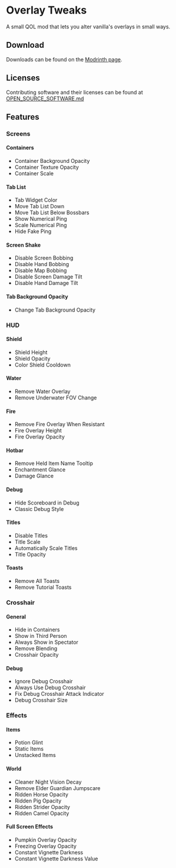 # Overlay Tweaks

A small QOL mod that lets you alter vanilla's overlays in small ways.

## Download

Downloads can be found on the [Modrinth page](https://modrinth.com/mod/overlaytweaks).

## Licenses

Contributing software and their licenses can be found at [OPEN_SOURCE_SOFTWARE.md](OPEN_SOURCE_SOFTWARE.md)

## Features

### Screens

#### Containers

- Container Background Opacity
- Container Texture Opacity
- Container Scale

#### Tab List

- Tab Widget Color
- Move Tab List Down
- Move Tab List Below Bossbars
- Show Numerical Ping
- Scale Numerical Ping
- Hide Fake Ping

#### Screen Shake

- Disable Screen Bobbing
- Disable Hand Bobbing
- Disable Map Bobbing
- Disable Screen Damage Tilt
- Disable Hand Damage Tilt

#### Tab Background Opacity

- Change Tab Background Opacity

### HUD

#### Shield

- Shield Height
- Shield Opacity
- Color Shield Cooldown

#### Water
- Remove Water Overlay
- Remove Underwater FOV Change

#### Fire

- Remove Fire Overlay When Resistant
- Fire Overlay Height
- Fire Overlay Opacity

#### Hotbar

- Remove Held Item Name Tooltip
- Enchantment Glance
- Damage Glance

#### Debug

- Hide Scoreboard in Debug
- Classic Debug Style

#### Titles

- Disable Titles
- Title Scale
- Automatically Scale Titles
- Title Opacity

#### Toasts

- Remove All Toasts
- Remove Tutorial Toasts

### Crosshair

#### General

- Hide in Containers
- Show in Third Person
- Always Show in Spectator
- Remove Blending
- Crosshair Opacity

#### Debug

- Ignore Debug Crosshair
- Always Use Debug Crosshair
- Fix Debug Crosshair Attack Indicator
- Debug Crosshair Size

### Effects

#### Items

- Potion Glint
- Static Items
- Unstacked Items

#### World

- Cleaner Night Vision Decay
- Remove Elder Guardian Jumpscare
- Ridden Horse Opacity
- Ridden Pig Opacity
- Ridden Strider Opacity
- Ridden Camel Opacity

#### Full Screen Effects

- Pumpkin Overlay Opacity
- Freezing Overlay Opacity
- Constant Vignette Darkness
- Constant Vignette Darkness Value

